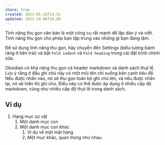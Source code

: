 ```yaml
---
share: true
created: 2023-05-26T14:51
updated: 2023-10-06T16:09
---
```

Tính năng thu gọn văn bản là một công cụ rất mạnh để lập dàn ý và viết. Tính năng thu gọn cho phép bạn tập trung vào những gì bạn đang làm.

Để sử dụng tính năng thu gọn, hãy chuyển đến Settings (biểu tượng bánh răng ở bên trái) và bật `Fold indent` và `Fold heading` trong cài đặt trình chỉnh sửa.

Obsidian có khả năng thu gọn cả header markdown và danh sách thụt lề. Lưu ý rằng ở đầu ghi chú này có một mũi tên chỉ xuống bên cạnh tiêu đề. Nếu được nhấn vào, nó sẽ thu gọn toàn bộ ghi chú lên, và nếu được nhấn lại, nó sẽ hiển thị ghi chú. Điều này có thể được áp dụng ở nhiều cấp độ markdown, cũng như nhiều cấp độ thụt lề trong danh sách.

## Ví dụ

1. Hạng mục sự vật
   1. Một danh mục con
   1. Một danh mục con khác
      1. Ví dụ về một mặt hàng
      1. Một mục khác, quan trọng như nhau.
